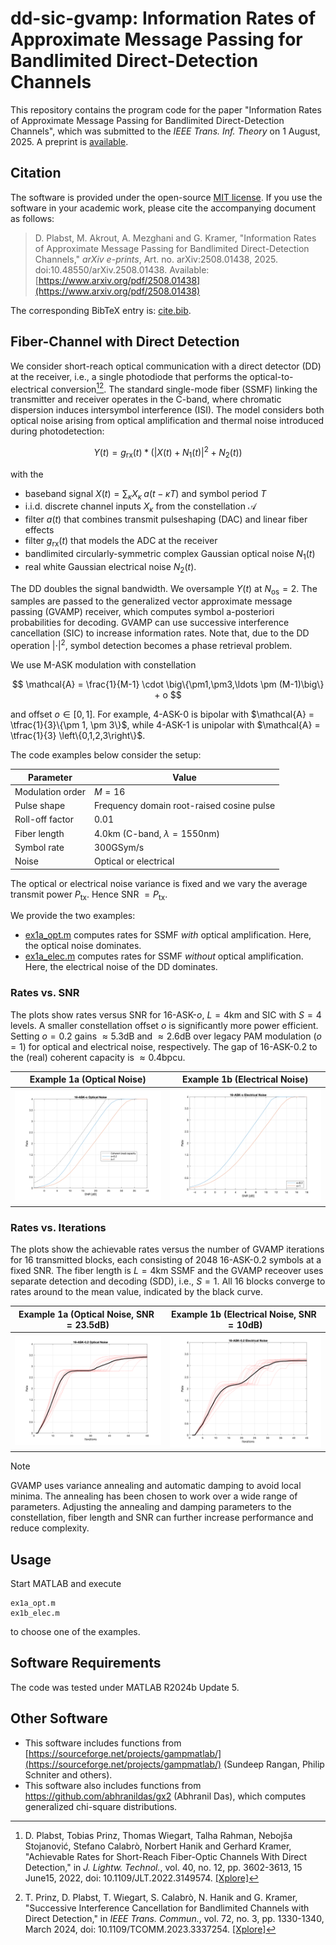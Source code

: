 # dd-sic-gvamp: Information Rates of Approximate Message Passing for Bandlimited Direct-Detection Channels

This repository contains the program code for the paper "Information Rates of Approximate Message Passing for Bandlimited Direct-Detection Channels", which was submitted to the *IEEE Trans. Inf. Theory* on 1 August, 2025. A preprint is [available](https://www.arxiv.org/pdf/2508.01438). 

## Citation

The software is provided under the open-source [MIT license](https://opensource.org/licenses/MIT). If you use the software in your academic work, please cite the accompanying document as follows: 

> D. Plabst, M. Akrout, A. Mezghani and G. Kramer, "Information Rates of Approximate Message Passing for Bandlimited Direct-Detection Channels," _arXiv e-prints_, Art. no. arXiv:2508.01438, 2025. doi:10.48550/arXiv.2508.01438. Available: [https://www.arxiv.org/pdf/2508.01438](https://www.arxiv.org/pdf/2508.01438)

The corresponding BibTeX entry is: [cite.bib](cite.bib).


## Fiber-Channel with Direct Detection 

We consider short-reach optical communication with a direct detector (DD) at the receiver, i.e., a single photodiode that performs the optical-to-electrical conversion[^1][^2]. The standard single-mode fiber (SSMF) linking the transmitter and receiver operates in the C-band, where chromatic dispersion induces intersymbol interference (ISI). The model considers both optical noise arising from optical amplification and thermal noise introduced during photodetection: 

$$
Y(t) =  g_\mathrm{rx}(t) * \left(\left\lvert X(t) + N_1(t)\right\rvert^2 + N_2(t) \right)
$$

with the 
- baseband signal $X(t) = \sum_\kappa X_\kappa \; a(t-\kappa T)$  and symbol period $T$
- i.i.d. discrete channel inputs $X_\kappa$ from the constellation $\mathcal{A}$ 
- filter $a(t)$ that combines transmit pulseshaping (DAC) and linear fiber effects
- filter $g_\mathrm{rx}(t)$ that models the ADC at the receiver
- bandlimited circularly-symmetric complex Gaussian optical noise $N_1(t)$
- real white Gaussian electrical noise $N_2(t)$.

The DD doubles the signal bandwidth. We oversample $Y(t)$ at $N_\text{os} = 2$. The samples are passed to the generalized vector approximate message passing (GVAMP) receiver, which computes symbol a-posteriori probabilities for decoding. GVAMP can use successive interference cancellation (SIC) to increase information rates. Note that, due to the DD operation $|\cdot|^2$, symbol detection becomes a phase retrieval problem.

We use M-ASK modulation with constellation 

$$
 \mathcal{A} = 
    \frac{1}{M-1} \cdot \big\{\pm1,\pm3,\ldots \pm (M-1)\big\} + o
$$

and offset $o \in [0,1]$. For example, $4$-ASK-$0$ is bipolar with $\mathcal{A} = \tfrac{1}{3}\{\pm 1, \pm 3\}$, while $4$-ASK-$1$ is unipolar with $\mathcal{A} = \tfrac{1}{3} \left\{0,1,2,3\right\}$.

The code examples below consider the setup:

Parameter                 | Value                         
| ------------------ |-------------------------- |
Modulation order          | $M = 16$
Pulse shape               | Frequency domain root-raised cosine pulse
Roll-off factor           | $0.01$
Fiber length              | $4.0  \mathrm{km}$ (C-band, $\lambda=1550 \mathrm{nm}$)
Symbol rate               | $300  \mathrm{GSym/s}$ 
Noise                     |  Optical or electrical   

The optical or electrical noise variance is fixed and we vary the average transmit power $P_\text{tx}$. Hence SNR $= P_\text{tx}$. 

We provide the two examples: 
- [ex1a_opt.m](ex1a_opt.m) computes rates for SSMF _with_ optical amplification. Here, the optical noise dominates.
- [ex1a_elec.m](ex1b_elec.m) computes rates for SSMF _without_ optical amplification. Here, the electrical noise of the DD dominates.


### Rates vs. SNR

The plots show rates versus SNR for $16$-ASK-$o$, $L=4\mathrm{km}$ and SIC with $S=4$ levels. A smaller constellation offset $o$ is significantly more power efficient. Setting $o=0.2$ gains $\approx 5.3 \mathrm{dB}$ and $\approx 2.6 \mathrm{dB}$  over legacy PAM modulation ($o=1$)  for optical and  electrical noise, respectively. The gap of $16$-ASK-$0.2$ to the (real) coherent capacity is $\approx 0.4\mathrm{bpcu}$.  

| Example 1a (Optical Noise) | Example 1b (Electrical Noise)|
|--------|--------|
| ![Example 1a](png/optical-16-ASK-o_rates.png) | ![Example 1b](png/electrical-16-ASK-o_rates.png) |


### Rates vs. Iterations

The plots show the achievable rates versus the number of GVAMP iterations for $16$ transmitted blocks, each consisting of $2048$ $16$-ASK-$0.2$ symbols at a fixed SNR. The fiber length is $L = 4\mathrm{km}$ SSMF and the GVAMP receover uses separate detection and decoding (SDD), i.e., $S = 1$. All $16$ blocks converge to rates around to the mean value, indicated by the black curve.


| Example 1a (Optical Noise, $\mathrm{SNR}=23.5 \mathrm{dB}$) | Example 1b (Electrical Noise, $\mathrm{SNR}=10 \mathrm{dB}$)|
|--------|--------|
| ![Example 1a](png/optical_16-ASK-0.2_SNR=23.5dB_SDD_rate_trace.png) | ![Example 1b](png/electrical_16-ASK-0.2_SNR=10dB_SDD_rate_trace.png) |


> [!NOTE]
> GVAMP uses variance annealing and automatic damping to avoid local minima. The annealing has been chosen to work over a wide range of parameters. Adjusting the annealing and damping parameters to the constellation, fiber length and SNR can further increase performance and reduce complexity. 


## Usage

Start MATLAB and execute 

    ex1a_opt.m   
    ex1b_elec.m

to choose one of the examples. 

[^1]: D. Plabst, Tobias Prinz, Thomas Wiegart, Talha Rahman, Nebojša Stojanović, Stefano Calabrò, Norbert Hanik and Gerhard Kramer, "Achievable Rates for Short-Reach Fiber-Optic Channels With Direct Detection," in *J. Lightw. Technol.*, vol. 40, no. 12, pp. 3602-3613, 15 June15, 2022, doi: 10.1109/JLT.2022.3149574. [[Xplore]](https://ieeexplore.ieee.org/document/9707620)

[^2]: T. Prinz, D. Plabst, T. Wiegart, S. Calabrò, N. Hanik and G. Kramer, "Successive Interference Cancellation for Bandlimited Channels with Direct Detection," in *IEEE Trans. Commun.*, vol. 72, no. 3, pp. 1330-1340, March 2024, doi: 10.1109/TCOMM.2023.3337254.  [[Xplore]](https://ieeexplore.ieee.org/document/10328977)


## Software Requirements 

The code was tested under MATLAB R2024b Update 5. 

## Other Software 

- This software includes functions from [https://sourceforge.net/projects/gampmatlab/](https://sourceforge.net/projects/gampmatlab/) (Sundeep Rangan, Philip Schniter and others). 
- This software also includes functions from https://github.com/abhranildas/gx2 (Abhranil Das), which computes generalized chi-square distributions. 